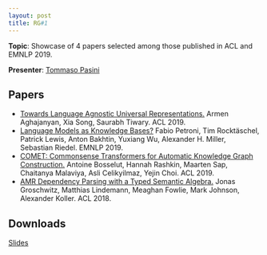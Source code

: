 ```yaml
---
layout: post
title: RG#1
---
```


**Topic**: Showcase of 4 papers selected among those published in ACL and EMNLP 2019.

**Presenter**: [Tommaso Pasini](http://wwwusers.di.uniroma1.it/~pasini)
   
## Papers
- [Towards Language Agnostic Universal Representations.](https://www.aclweb.org/anthology/P19-1395/) Armen Aghajanyan, Xia Song, Saurabh Tiwary. ACL 2019.
- [Language Models as Knowledge Bases?](https://arxiv.org/abs/1909.01066) Fabio Petroni, Tim Rocktäschel, Patrick Lewis, Anton Bakhtin, Yuxiang Wu, Alexander H. Miller, Sebastian Riedel. EMNLP 2019.
- [COMET: Commonsense Transformers for Automatic Knowledge Graph Construction.](https://www.aclweb.org/anthology/P19-1470/) Antoine Bosselut, Hannah Rashkin, Maarten Sap, Chaitanya Malaviya, Asli Celikyilmaz, Yejin Choi. ACL 2019.
- [AMR Dependency Parsing with a Typed Semantic Algebra.](https://www.aclweb.org/anthology/P18-1170/) Jonas Groschwitz, Matthias Lindemann, Meaghan Fowlie, Mark Johnson, Alexander Koller. ACL 2018.

## Downloads
[Slides](material/reading_group_1@19-20.pdf)